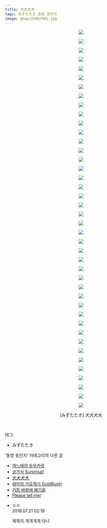 ```yaml
---
title: 犬犬犬犬
tags: みずたたき 동방_동인지
image: ghap/2166/001.jpg
---
```

<div class="article">
<p style="text-align: center; clear: none; float: none;"><img src="{{ site.nasurl }}/ghap/2166/001.jpg"/></p>
<p style="text-align: center; clear: none; float: none;"><img src="{{ site.nasurl }}/ghap/2166/002.jpg"/></p>
<p style="text-align: center; clear: none; float: none;"><img src="{{ site.nasurl }}/ghap/2166/003.jpg"/></p>
<p style="text-align: center; clear: none; float: none;"><img src="{{ site.nasurl }}/ghap/2166/004.jpg"/></p>
<p style="text-align: center; clear: none; float: none;"><img src="{{ site.nasurl }}/ghap/2166/005.jpg"/></p>
<p style="text-align: center; clear: none; float: none;"><img src="{{ site.nasurl }}/ghap/2166/006.jpg"/></p>
<p style="text-align: center; clear: none; float: none;"><img src="{{ site.nasurl }}/ghap/2166/007.jpg"/></p>
<p style="text-align: center; clear: none; float: none;"><img src="{{ site.nasurl }}/ghap/2166/008.jpg"/></p>
<p style="text-align: center; clear: none; float: none;"><img src="{{ site.nasurl }}/ghap/2166/009.jpg"/></p>
<p style="text-align: center; clear: none; float: none;"><img src="{{ site.nasurl }}/ghap/2166/010.jpg"/></p>
<p style="text-align: center; clear: none; float: none;"><img src="{{ site.nasurl }}/ghap/2166/011.jpg"/></p>
<p style="text-align: center; clear: none; float: none;"><img src="{{ site.nasurl }}/ghap/2166/012.jpg"/></p>
<p style="text-align: center; clear: none; float: none;"><img src="{{ site.nasurl }}/ghap/2166/013.jpg"/></p>
<p style="text-align: center; clear: none; float: none;"><img src="{{ site.nasurl }}/ghap/2166/014.jpg"/></p>
<p style="text-align: center; clear: none; float: none;"><img src="{{ site.nasurl }}/ghap/2166/015.jpg"/></p>
<p style="text-align: center; clear: none; float: none;"><img src="{{ site.nasurl }}/ghap/2166/016.jpg"/></p>
<p style="text-align: center; clear: none; float: none;"><img src="{{ site.nasurl }}/ghap/2166/017.jpg"/></p>
<p style="text-align: center; clear: none; float: none;"><img src="{{ site.nasurl }}/ghap/2166/018.jpg"/></p>
<p style="text-align: center; clear: none; float: none;"><img src="{{ site.nasurl }}/ghap/2166/019.jpg"/></p>
<p style="text-align: center; clear: none; float: none;"><img src="{{ site.nasurl }}/ghap/2166/020.jpg"/></p>
<p style="text-align: center; clear: none; float: none;"><img src="{{ site.nasurl }}/ghap/2166/021.jpg"/></p>
<p style="text-align: center; clear: none; float: none;"><img src="{{ site.nasurl }}/ghap/2166/022.jpg"/></p>
<p style="text-align: center; clear: none; float: none;"><img src="{{ site.nasurl }}/ghap/2166/023.jpg"/></p>
<p style="text-align: center; clear: none; float: none;"><img src="{{ site.nasurl }}/ghap/2166/024.jpg"/></p>
<p style="text-align: center; clear: none; float: none;"><img src="{{ site.nasurl }}/ghap/2166/025.jpg"/></p>
<p style="text-align: center; clear: none; float: none;"><img src="{{ site.nasurl }}/ghap/2166/026.jpg"/></p>
<p style="text-align: center; clear: none; float: none;"><img src="{{ site.nasurl }}/ghap/2166/027.jpg"/></p>
<p style="text-align: center; clear: none; float: none;"><img src="{{ site.nasurl }}/ghap/2166/028.jpg"/></p>
<p style="text-align: center; clear: none; float: none;"><img src="{{ site.nasurl }}/ghap/2166/029.jpg"/></p>
<p style="text-align: center; clear: none; float: none;"><img src="{{ site.nasurl }}/ghap/2166/030.jpg"/></p>
<p style="text-align: center; clear: none; float: none;"><img src="{{ site.nasurl }}/ghap/2166/031.jpg"/></p>
<p style="text-align: center; clear: none; float: none;"><img src="{{ site.nasurl }}/ghap/2166/032.jpg"/></p>
<p style="text-align: center; clear: none; float: none;"><img src="{{ site.nasurl }}/ghap/2166/033.jpg"/></p>
<p style="text-align: center; clear: none; float: none;"><img src="{{ site.nasurl }}/ghap/2166/034.jpg"/></p>
<p style="text-align: center; clear: none; float: none;"><img src="{{ site.nasurl }}/ghap/2166/035.jpg"/></p>
<p style="text-align: center; clear: none; float: none;"><img src="{{ site.nasurl }}/ghap/2166/036.jpg"/></p>
<p style="text-align: center; clear: none; float: none;"><img src="{{ site.nasurl }}/ghap/2166/037.jpg"/></p>
<p style="text-align: center; clear: none; float: none;"><img src="{{ site.nasurl }}/ghap/2166/038.jpg"/></p>
<p style="text-align: center; clear: none; float: none;"><img src="{{ site.nasurl }}/ghap/2166/039.jpg"/></p>
<p style="text-align: center; clear: none; float: none;"><img src="{{ site.nasurl }}/ghap/2166/040.jpg"/></p>
<p style="text-align: center; clear: none; float: none;"><img src="{{ site.nasurl }}/ghap/2166/041.jpg"/></p>
<p style="text-align: center; clear: none; float: none;"><img src="{{ site.nasurl }}/ghap/2166/042.jpg"/></p>
<p style="text-align: center; clear: none; float: none;">[みずたたき] 犬犬犬犬</p>
<p><br/></p>
</div><div class="tagTrail">
<p>태그: </p>
<ul>
<li>みずたたき</li>
</ul>
</div><div class="another">
<p>'동방 동인지' 카테고리의 다른 글</p>
<ul>
<li><a href="/2016-09-14-ghap_2168">여느때의 유우카링</a></li>
<li><a href="/2016-09-14-ghap_2167">코가사 Surprisal!</a></li>
<li><a href="/2016-09-14-ghap_2166">犬犬犬犬</a></li>
<li><a href="/2016-09-14-ghap_2163">레미의 가로채기 GoldRush!</a></li>
<li><a href="/2016-09-14-ghap_2162">거듭 바람에 쐐기를</a></li>
<li><a href="/2016-09-13-ghap_2161">Please tell me!</a></li>
</ul>
</div><div class="cb_module cb_fluid">
<div class="cb_wrt cb_profile">
<div class="comment">
<ul>
<li class="cb_thumb_off" id="comment15291010">
<div class="cb_comment_area">
<div class="cb_info_area">
<div class="cb_section">
<span class="cb_nick_name">ㅇㅇ</span>
</div>
<div class="cb_section">
<span class="cb_date">2018.07.21 02:18 </span>
</div>
</div>
<div class="cb_dsc_comment">
<p class="cb_dsc">
											제목이 개개개개 라니
										</p>
</div>
</div></li>
</ul>
</div>
</div><!-- commentList close -->
</div>